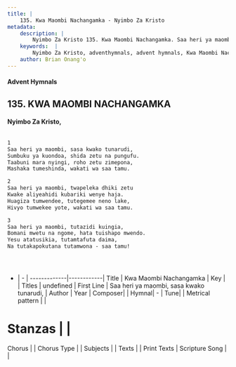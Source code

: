 ```yaml
---
title: |
    135. Kwa Maombi Nachangamka - Nyimbo Za Kristo
metadata:
    description: |
        Nyimbo Za Kristo 135. Kwa Maombi Nachangamka. Saa heri ya maombi, sasa kwako tunarudi,  Sumbuku ya kuondoa, shida zetu na pungufu. Taabuni mara nyingi, roho zetu zimepona,  Mashaka tumeshinda, wakati wa saa tamu.   
    keywords:  |
        Nyimbo Za Kristo, adventhymnals, advent hymnals, Kwa Maombi Nachangamka, Saa heri ya maombi, sasa kwako tunarudi, . 
    author: Brian Onang'o
---
```


#### Advent Hymnals
## 135. KWA MAOMBI NACHANGAMKA
####  Nyimbo Za Kristo,

```txt

1
Saa heri ya maombi, sasa kwako tunarudi, 
Sumbuku ya kuondoa, shida zetu na pungufu.
Taabuni mara nyingi, roho zetu zimepona, 
Mashaka tumeshinda, wakati wa saa tamu. 

2
Saa heri ya maombi, twapeleka dhiki zetu 
Kwake aliyeahidi kubariki wenye haja.
Huagiza tumwendee, tutegemee neno lake, 
Hivyo tumwekee yote, wakati wa saa tamu. 

3
Saa heri ya maombi, tutazidi kuingia, 
Bomani mwetu na ngome, hata tuishapo mwendo.
Yesu atatusikia, tutamtafuta daima, 
Na tutakapokutana tutamwona - saa tamu!





```

- |   -  |
-------------|------------|
Title | Kwa Maombi Nachangamka |
Key |  |
Titles | undefined |
First Line | Saa heri ya maombi, sasa kwako tunarudi,  |
Author | 
Year | 
Composer| |
Hymnal|  - |
Tune|  |
Metrical pattern | |
# Stanzas |  |
Chorus |  |
Chorus Type |  |
Subjects | |
Texts |  |
Print Texts | 
Scripture Song |  |
    
